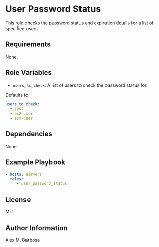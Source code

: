 # User Password Status

This role checks the password status and expiration details for a list of specified users.

## Requirements

None.

## Role Variables

- `users_to_check`: A list of users to check the password status for.

Defaults to:
```yaml
users_to_check:
  - root
  - ec2-user
  - ssm-user
```

## Dependencies

None.

## Example Playbook

```yaml
- hosts: servers
  roles:
     - user_password_status
```

## License

MIT

## Author Information

Alex M. Barbosa
